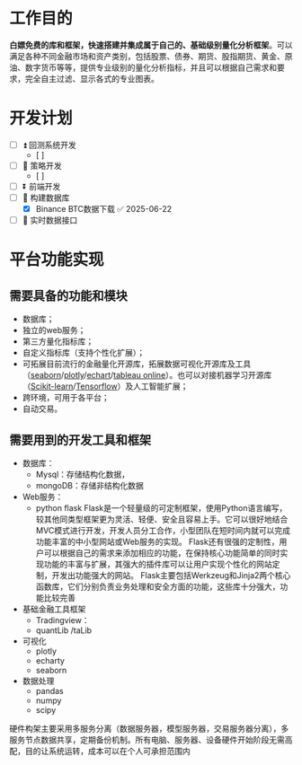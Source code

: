 # 工作目的
**白嫖免费的库和框架，快速搭建并集成属于自己的、基础级别量化分析框架**。可以满足各种不同金融市场和资产类别，包括股票、债券、期货、股指期货、黄金、原油、数字货币等等，提供专业级别的量化分析指标，并且可以根据自己需求和要求，完全自主过滤、显示各式的专业图表。

# 开发计划

- [ ] ⏫ 回测系统开发
	- [ ] 
- [ ] 🔼 策略开发
	- [ ] 
- [ ] ⏬ 前端开发
- [ ] 🔽 构建数据库
	- [x] Binance BTC数据下载 ✅ 2025-06-22
- [ ] 🔼 实时数据接口
# 平台功能实现

## 需要具备的功能和模块
- 数据库；
- 独立的web服务；
- 第三方量化指标库；
- 自定义指标库（支持个性化扩展）； 
- 可拓展目前流行的金融量化开源库，拓展数据可视化开源库及工具（[seaborn](https://zhida.zhihu.com/search?content_id=183774250&content_type=Article&match_order=1&q=seaborn&zhida_source=entity)/[plotly](https://zhida.zhihu.com/search?content_id=183774250&content_type=Article&match_order=1&q=plotly&zhida_source=entity)/[echart](https://zhida.zhihu.com/search?content_id=183774250&content_type=Article&match_order=1&q=echart&zhida_source=entity)/[tableau online](https://zhida.zhihu.com/search?content_id=183774250&content_type=Article&match_order=1&q=tableau+online&zhida_source=entity)）。也可以对接机器学习开源库（[Scikit-learn](https://zhida.zhihu.com/search?content_id=183774250&content_type=Article&match_order=1&q=Scikit-learn&zhida_source=entity)/[Tensorflow](https://zhida.zhihu.com/search?content_id=183774250&content_type=Article&match_order=1&q=Tensorflow&zhida_source=entity)）及人工智能扩展；
- 跨环境，可用于各平台；
- 自动交易。

##  需要用到的开发工具和框架
- 数据库：
	- Mysql：存储结构化数据，
	- mongoDB：存储非结构化数据
- Web服务：
	- python flask
		Flask是一个轻量级的可定制框架，使用Python语言编写，较其他同类型框架更为灵活、轻便、安全且容易上手。它可以很好地结合MVC模式进行开发，开发人员分工合作，小型团队在短时间内就可以完成功能丰富的中小型网站或Web服务的实现。
		Flask还有很强的定制性，用户可以根据自己的需求来添加相应的功能，在保持核心功能简单的同时实现功能的丰富与扩展，其强大的插件库可以让用户实现个性化的网站定制，开发出功能强大的网站。
		Flask主要包括Werkzeug和Jinja2两个核心函数库，它们分别负责业务处理和安全方面的功能，这些库十分强大，功能比较完善
- 基础金融工具框架
	- Tradingview：
	- quantLib /taLib
- 可视化
	- plotly
	- echarty
	- seaborn
- 数据处理
	- pandas
	- numpy
	- scipy

硬件构架主要采用多服务分离（数据服务器，模型服务器，交易服务器分离），多服务节点数据共享，定期备份机制。所有电脑、服务器、设备硬件开始阶段无需高配，目的让系统运转，成本可以在个人可承担范围内